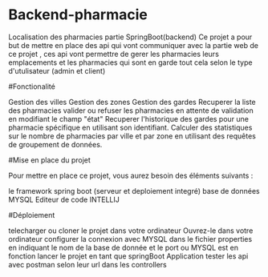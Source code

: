 # Backend-pharmacie
Localisation des pharmacies partie SpringBoot(backend)
Ce projet a pour but de mettre en place des api qui vont communiquer avec la partie web de ce projet , ces api vont permettre de gerer les pharmacies leurs emplacements et les pharmacies qui sont en garde tout cela selon le type d'utulisateur (admin et client) 

#Fonctionalité

Gestion des villes
Gestion des zones
Gestion des gardes
Recuperer la liste des pharmacies
valider ou refuser les pharmacies en attente de validation en modifiant le champ "état"
Recuperer l'historique des gardes pour une pharmacie spécifique en utilisant son identifiant.
Calculer des statistiques sur le nombre de pharmacies par ville et par zone en utilisant des requêtes de groupement de données.

#Mise en place du projet

Pour mettre en place ce projet, vous aurez besoin des éléments suivants :

le framework spring boot (serveur et deploiement integré)
base de données MYSQL
Editeur de code INTELLIJ


#Déploiement


telecharger ou cloner le projet dans votre ordinateur
Ouvrez-le dans votre ordinateur
configurer la connexion avec MYSQL dans le fichier properties en indiquant le nom de la base de donnée et le port ou MYSQL est en fonction
lancer le projet en tant que springBoot Application
tester les api avec postman selon leur url dans les controllers
